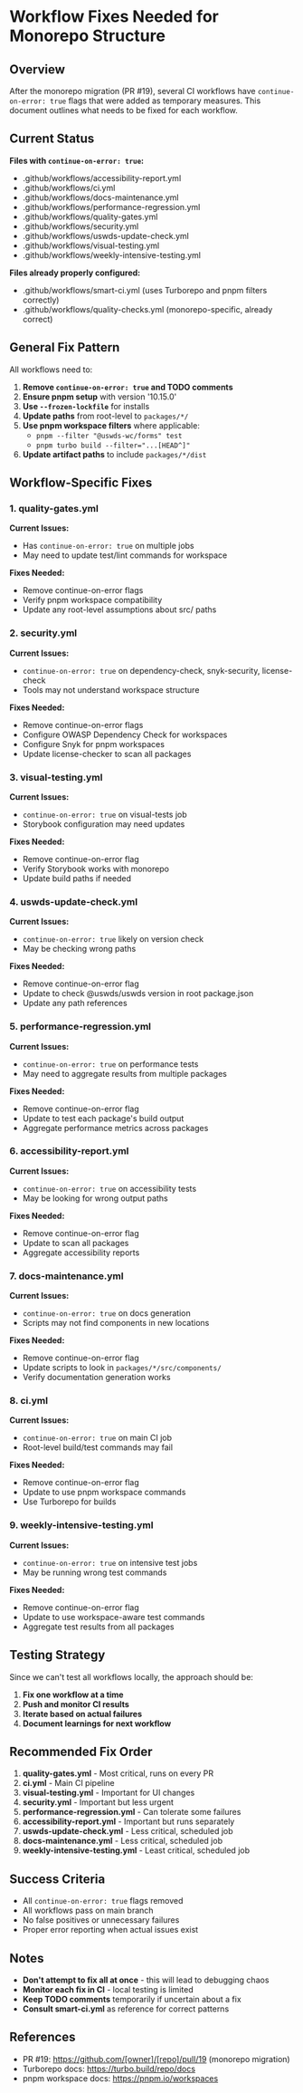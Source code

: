 # Workflow Fixes Needed for Monorepo Structure

## Overview

After the monorepo migration (PR #19), several CI workflows have `continue-on-error: true` flags that were added as temporary measures. This document outlines what needs to be fixed for each workflow.

## Current Status

**Files with `continue-on-error: true`:**
- .github/workflows/accessibility-report.yml
- .github/workflows/ci.yml
- .github/workflows/docs-maintenance.yml
- .github/workflows/performance-regression.yml
- .github/workflows/quality-gates.yml
- .github/workflows/security.yml
- .github/workflows/uswds-update-check.yml
- .github/workflows/visual-testing.yml
- .github/workflows/weekly-intensive-testing.yml

**Files already properly configured:**
- .github/workflows/smart-ci.yml (uses Turborepo and pnpm filters correctly)
- .github/workflows/quality-checks.yml (monorepo-specific, already correct)

## General Fix Pattern

All workflows need to:

1. **Remove `continue-on-error: true` and TODO comments**
2. **Ensure pnpm setup** with version '10.15.0'
3. **Use `--frozen-lockfile`** for installs
4. **Update paths** from root-level to `packages/*/`
5. **Use pnpm workspace filters** where applicable:
   - `pnpm --filter "@uswds-wc/forms" test`
   - `pnpm turbo build --filter="...[HEAD^]"`
6. **Update artifact paths** to include `packages/*/dist`

## Workflow-Specific Fixes

### 1. quality-gates.yml
**Current Issues:**
- Has `continue-on-error: true` on multiple jobs
- May need to update test/lint commands for workspace

**Fixes Needed:**
- Remove continue-on-error flags
- Verify pnpm workspace compatibility
- Update any root-level assumptions about src/ paths

### 2. security.yml
**Current Issues:**
- `continue-on-error: true` on dependency-check, snyk-security, license-check
- Tools may not understand workspace structure

**Fixes Needed:**
- Remove continue-on-error flags
- Configure OWASP Dependency Check for workspaces
- Configure Snyk for pnpm workspaces
- Update license-checker to scan all packages

### 3. visual-testing.yml
**Current Issues:**
- `continue-on-error: true` on visual-tests job
- Storybook configuration may need updates

**Fixes Needed:**
- Remove continue-on-error flag
- Verify Storybook works with monorepo
- Update build paths if needed

### 4. uswds-update-check.yml
**Current Issues:**
- `continue-on-error: true` likely on version check
- May be checking wrong paths

**Fixes Needed:**
- Remove continue-on-error flag
- Update to check @uswds/uswds version in root package.json
- Update any path references

### 5. performance-regression.yml
**Current Issues:**
- `continue-on-error: true` on performance tests
- May need to aggregate results from multiple packages

**Fixes Needed:**
- Remove continue-on-error flag
- Update to test each package's build output
- Aggregate performance metrics across packages

### 6. accessibility-report.yml
**Current Issues:**
- `continue-on-error: true` on accessibility tests
- May be looking for wrong output paths

**Fixes Needed:**
- Remove continue-on-error flag
- Update to scan all packages
- Aggregate accessibility reports

### 7. docs-maintenance.yml
**Current Issues:**
- `continue-on-error: true` on docs generation
- Scripts may not find components in new locations

**Fixes Needed:**
- Remove continue-on-error flag
- Update scripts to look in `packages/*/src/components/`
- Verify documentation generation works

### 8. ci.yml
**Current Issues:**
- `continue-on-error: true` on main CI job
- Root-level build/test commands may fail

**Fixes Needed:**
- Remove continue-on-error flag
- Update to use pnpm workspace commands
- Use Turborepo for builds

### 9. weekly-intensive-testing.yml
**Current Issues:**
- `continue-on-error: true` on intensive test jobs
- May be running wrong test commands

**Fixes Needed:**
- Remove continue-on-error flag
- Update to use workspace-aware test commands
- Aggregate test results from all packages

## Testing Strategy

Since we can't test all workflows locally, the approach should be:

1. **Fix one workflow at a time**
2. **Push and monitor CI results**
3. **Iterate based on actual failures**
4. **Document learnings for next workflow**

## Recommended Fix Order

1. **quality-gates.yml** - Most critical, runs on every PR
2. **ci.yml** - Main CI pipeline
3. **visual-testing.yml** - Important for UI changes
4. **security.yml** - Important but less urgent
5. **performance-regression.yml** - Can tolerate some failures
6. **accessibility-report.yml** - Important but runs separately
7. **uswds-update-check.yml** - Less critical, scheduled job
8. **docs-maintenance.yml** - Less critical, scheduled job
9. **weekly-intensive-testing.yml** - Least critical, scheduled job

## Success Criteria

- All `continue-on-error: true` flags removed
- All workflows pass on main branch
- No false positives or unnecessary failures
- Proper error reporting when actual issues exist

## Notes

- **Don't attempt to fix all at once** - this will lead to debugging chaos
- **Monitor each fix in CI** - local testing is limited
- **Keep TODO comments** temporarily if uncertain about a fix
- **Consult smart-ci.yml** as reference for correct patterns

## References

- PR #19: https://github.com/[owner]/[repo]/pull/19 (monorepo migration)
- Turborepo docs: https://turbo.build/repo/docs
- pnpm workspace docs: https://pnpm.io/workspaces
